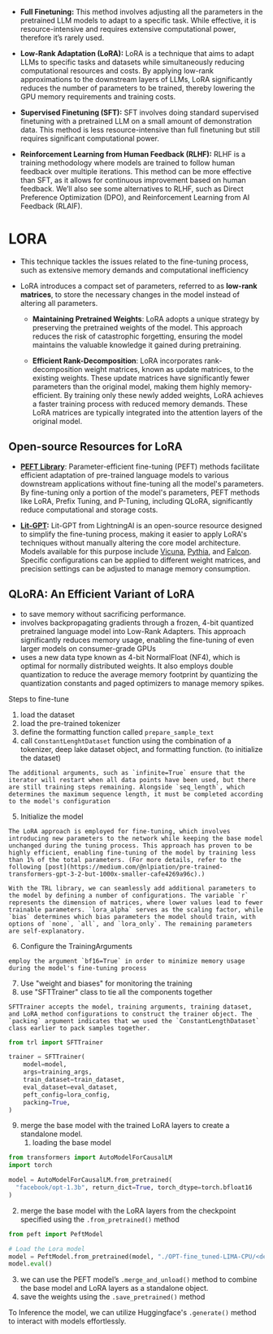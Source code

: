 - **Full Finetuning:** This method involves adjusting all the parameters in the pretrained LLM models to adapt to a specific task. While effective, it is resource-intensive and requires extensive computational power, therefore it’s rarely used.

- **Low-Rank Adaptation (LoRA):** LoRA is a technique that aims to adapt LLMs to specific tasks and datasets while simultaneously reducing computational resources and costs. By applying low-rank approximations to the downstream layers of LLMs, LoRA significantly reduces the number of parameters to be trained, thereby lowering the GPU memory requirements and training costs. 

- **Supervised Finetuning (SFT):** SFT involves doing standard supervised finetuning with a pretrained LLM on a small amount of demonstration data. This method is less resource-intensive than full finetuning but still requires significant computational power.

- **Reinforcement Learning from Human Feedback (RLHF):** RLHF is a training methodology where models are trained to follow human feedback over multiple iterations. This method can be more effective than SFT, as it allows for continuous improvement based on human feedback. We’ll also see some alternatives to RLHF, such as Direct Preference Optimization (DPO), and Reinforcement Learning from AI Feedback (RLAIF).



# LORA

- This technique tackles the issues related to the fine-tuning process, such as extensive memory demands and computational inefficiency

- LoRA introduces a compact set of parameters, referred to as **low-rank matrices**, to store the necessary changes in the model instead of altering all parameters.

	- **Maintaining Pretrained Weights**: LoRA adopts a unique strategy by preserving the pretrained weights of the model. This approach reduces the risk of catastrophic forgetting, ensuring the model maintains the valuable knowledge it gained during pretraining.

	- **Efficient Rank-Decomposition**: LoRA incorporates rank-decomposition weight matrices, known as update matrices, to the existing weights. These update matrices have significantly fewer parameters than the original model, making them highly memory-efficient. By training only these newly added weights, LoRA achieves a faster training process with reduced memory demands. These LoRA matrices are typically integrated into the attention layers of the original model.


## **Open-source Resources for LoRA**

- [**PEFT Library**](https://github.com/huggingface/peft): Parameter-efficient fine-tuning (PEFT) methods facilitate efficient adaptation of pre-trained language models to various downstream applications without fine-tuning all the model's parameters. By fine-tuning only a portion of the model's parameters, PEFT methods like LoRA, Prefix Tuning, and P-Tuning, including QLoRA, significantly reduce computational and storage costs.

- [**Lit-GPT**](https://github.com/Lightning-AI/lit-gpt)**:** Lit-GPT from LightningAI is an open-source resource designed to simplify the fine-tuning process, making it easier to apply LoRA's techniques without manually altering the core model architecture. Models available for this purpose include [Vicuna](https://lmsys.org/blog/2023-03-30-vicuna/), [Pythia](https://www.eleuther.ai/papers-blog/pythia-a-suite-for-analyzing-large-language-modelsacross-training-and-scaling), and [Falcon](https://falconllm.tii.ae/). Specific configurations can be applied to different weight matrices, and precision settings can be adjusted to manage memory consumption.

## QLoRA: An Efficient Variant of LoRA

- to save memory without sacrificing performance.
- involves backpropagating gradients through a frozen, 4-bit quantized pretrained language model into Low-Rank Adapters. This approach significantly reduces memory usage, enabling the fine-tuning of even larger models on consumer-grade GPUs
- uses a new data type known as 4-bit NormalFloat (NF4), which is optimal for normally distributed weights. It also employs double quantization to reduce the average memory footprint by quantizing the quantization constants and paged optimizers to manage memory spikes.

Steps to fine-tune

1. load the dataset
2. load the pre-trained tokenizer
3. define the formatting function called `prepare_sample_text`
4. call `ConstantLenghtDataset` function  using the combination of a tokenizer, deep lake dataset object, and formatting function. (to initialize the dataset)
```
The additional arguments, such as `infinite=True` ensure that the iterator will restart when all data points have been used, but there are still training steps remaining. Alongside `seq_length`, which determines the maximum sequence length, it must be completed according to the model's configuration
```

5. Initialize the model
```
The LoRA approach is employed for fine-tuning, which involves introducing new parameters to the network while keeping the base model unchanged during the tuning process. This approach has proven to be highly efficient, enabling fine-tuning of the model by training less than 1% of the total parameters. (For more details, refer to the following [post](https://medium.com/@nlpiation/pre-trained-transformers-gpt-3-2-but-1000x-smaller-cafe4269a96c).)

With the TRL library, we can seamlessly add additional parameters to the model by defining a number of configurations. The variable `r` represents the dimension of matrices, where lower values lead to fewer trainable parameters. `lora_alpha` serves as the scaling factor, while `bias` determines which bias parameters the model should train, with options of `none`, `all`, and `lora_only`. The remaining parameters are self-explanatory.
```

6. Configure the TrainingArguments
```
employ the argument `bf16=True` in order to minimize memory usage during the model's fine-tuning process
```

7. Use "weight and biases" for monitoring the training
8. use "SFTTrainer" class to tie all the components together
```
SFTTrainer accepts the model, training arguments, training dataset, and LoRA method configurations to construct the trainer object. The `packing` argument indicates that we used the `ConstantLengthDataset` class earlier to pack samples together.
```


```python
from trl import SFTTrainer

trainer = SFTTrainer(
    model=model,
    args=training_args,
    train_dataset=train_dataset,
    eval_dataset=eval_dataset,
    peft_config=lora_config,
    packing=True,
)
```

9. merge the base model with the trained LoRA layers to create a standalone model.
	1.  loading the base model
```python
from transformers import AutoModelForCausalLM
import torch

model = AutoModelForCausalLM.from_pretrained(
  "facebook/opt-1.3b", return_dict=True, torch_dtype=torch.bfloat16
)
```
2. merge the base model with the LoRA layers from the checkpoint specified using the `.from_pretrained()` method
```python
from peft import PeftModel

# Load the Lora model
model = PeftModel.from_pretrained(model, "./OPT-fine_tuned-LIMA-CPU/<desired_checkpoint>/")
model.eval()
```

3. we can use the PEFT model’s `.merge_and_unload()` method to combine the base model and LoRA layers as a standalone object.
4. save the weights using the `.save_pretrained()` method


To Inference the model, we can utilize Huggingface's `.generate()` method to interact with models effortlessly.